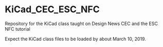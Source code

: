 # KiCad_CEC_ESC_NFC
Repository for the KiCad class taught on Design News CEC and the ESC NFC tutorial

Expect the KiCad class files to be loaded by about March 10, 2019.
